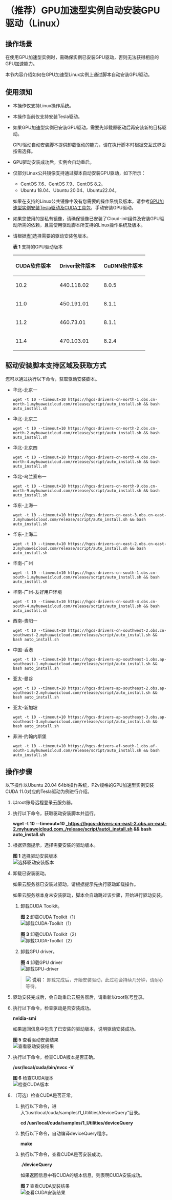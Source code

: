 # （推荐）GPU加速型实例自动安装GPU驱动（Linux）<a name="ecs_03_0199"></a>

## 操作场景<a name="section922983752014"></a>

在使用GPU加速型实例时，需确保实例已安装GPU驱动，否则无法获得相应的GPU加速能力。

本节内容介绍如何在GPU加速型Linux实例上通过脚本自动安装GPU驱动。

## 使用须知<a name="section163613118219"></a>

-   本操作仅支持Linux操作系统。
-   本操作当前仅支持安装Tesla驱动。
-   如果GPU加速型实例已安装GPU驱动，需要先卸载原驱动后再安装新的目标驱动。

    GPU驱动自动安装脚本提供卸载驱动的能力，请在执行脚本时根据交互式界面按需选择。

-   GPU驱动安装成功后，实例会自动重启。
-   仅部分Linux公共镜像支持通过脚本自动安装GPU驱动，如下所示：

    -   CentOS 7.6、CentOS 7.9、CentOS 8.2。
    -   Ubuntu 18.04、Ubuntu 20.04、Ubuntu22.04。

    如果在支持的Linux公共镜像中没有您需要的操作系统及版本，请参考[GPU加速型实例安装Tesla驱动及CUDA工具包](GPU加速型实例安装Tesla驱动及CUDA工具包.md)，手动安装GPU驱动。

-   如果您使用的是私有镜像，请确保镜像已安装了Cloud-init组件及安装GPU驱动所需的依赖，且需使用驱动脚本所支持的Linux操作系统及版本。
-   请根据[表1](#table048010520222)选择需要的驱动安装包版本。

    **表 1**  支持的GPU驱动版本

    <a name="table048010520222"></a>
    <table><thead align="left"><tr id="row184801652172219"><th class="cellrowborder" valign="top" width="33.33333333333333%" id="mcps1.2.4.1.1"><p id="p1048015216221"><a name="p1048015216221"></a><a name="p1048015216221"></a>CUDA软件版本</p>
    </th>
    <th class="cellrowborder" valign="top" width="33.33333333333333%" id="mcps1.2.4.1.2"><p id="p34804523229"><a name="p34804523229"></a><a name="p34804523229"></a>Driver软件版本</p>
    </th>
    <th class="cellrowborder" valign="top" width="33.33333333333333%" id="mcps1.2.4.1.3"><p id="p10480185262213"><a name="p10480185262213"></a><a name="p10480185262213"></a>CuDNN软件版本</p>
    </th>
    </tr>
    </thead>
    <tbody><tr id="row17480155218223"><td class="cellrowborder" valign="top" width="33.33333333333333%" headers="mcps1.2.4.1.1 "><p id="p11480125215225"><a name="p11480125215225"></a><a name="p11480125215225"></a>10.2</p>
    </td>
    <td class="cellrowborder" valign="top" width="33.33333333333333%" headers="mcps1.2.4.1.2 "><p id="p18481452192210"><a name="p18481452192210"></a><a name="p18481452192210"></a>440.118.02</p>
    </td>
    <td class="cellrowborder" valign="top" width="33.33333333333333%" headers="mcps1.2.4.1.3 "><p id="p15481152192211"><a name="p15481152192211"></a><a name="p15481152192211"></a>8.0.5</p>
    </td>
    </tr>
    <tr id="row204817528224"><td class="cellrowborder" valign="top" width="33.33333333333333%" headers="mcps1.2.4.1.1 "><p id="p11481115222213"><a name="p11481115222213"></a><a name="p11481115222213"></a>11.0</p>
    </td>
    <td class="cellrowborder" valign="top" width="33.33333333333333%" headers="mcps1.2.4.1.2 "><p id="p748125252210"><a name="p748125252210"></a><a name="p748125252210"></a>450.191.01</p>
    </td>
    <td class="cellrowborder" valign="top" width="33.33333333333333%" headers="mcps1.2.4.1.3 "><p id="p134811252162214"><a name="p134811252162214"></a><a name="p134811252162214"></a>8.1.1</p>
    </td>
    </tr>
    <tr id="row1848165212220"><td class="cellrowborder" valign="top" width="33.33333333333333%" headers="mcps1.2.4.1.1 "><p id="p124815523225"><a name="p124815523225"></a><a name="p124815523225"></a>11.2</p>
    </td>
    <td class="cellrowborder" valign="top" width="33.33333333333333%" headers="mcps1.2.4.1.2 "><p id="p7481452102210"><a name="p7481452102210"></a><a name="p7481452102210"></a>460.73.01</p>
    </td>
    <td class="cellrowborder" valign="top" width="33.33333333333333%" headers="mcps1.2.4.1.3 "><p id="p134811752192210"><a name="p134811752192210"></a><a name="p134811752192210"></a>8.1.1</p>
    </td>
    </tr>
    <tr id="row1548165219220"><td class="cellrowborder" valign="top" width="33.33333333333333%" headers="mcps1.2.4.1.1 "><p id="p17481452122219"><a name="p17481452122219"></a><a name="p17481452122219"></a>11.4</p>
    </td>
    <td class="cellrowborder" valign="top" width="33.33333333333333%" headers="mcps1.2.4.1.2 "><p id="p1048125218229"><a name="p1048125218229"></a><a name="p1048125218229"></a>470.103.01</p>
    </td>
    <td class="cellrowborder" valign="top" width="33.33333333333333%" headers="mcps1.2.4.1.3 "><p id="p20481125214229"><a name="p20481125214229"></a><a name="p20481125214229"></a>8.2.4</p>
    </td>
    </tr>
    </tbody>
    </table>

## 驱动安装脚本支持区域及获取方式<a name="section14165102314255"></a>

您可以通过执行以下命令，获取驱动安装脚本。

-   华北-北京一

    ```
    wget -t 10 --timeout=10 https://hgcs-drivers-cn-north-1.obs.cn-north-1.myhuaweicloud.com/release/script/auto_install.sh && bash auto_install.sh
    ```

-   华北-北京二

    ```
    wget -t 10 --timeout=10 https://hgcs-drivers-cn-north-2.obs.cn-north-2.myhuaweicloud.com/release/script/auto_install.sh && bash auto_install.sh
    ```

-   华北-北京四

    ```
    wget -t 10 --timeout=10 https://hgcs-drivers-cn-north-4.obs.cn-north-4.myhuaweicloud.com/release/script/auto_install.sh && bash auto_install.sh
    ```

-   华北-乌兰察布一

    ```
    wget -t 10 --timeout=10 https://hgcs-drivers-cn-north-9.obs.cn-north-9.myhuaweicloud.com/release/script/auto_install.sh && bash auto_install.sh
    ```

-   华东-上海一

    ```
    wget -t 10 --timeout=10 https://hgcs-drivers-cn-east-3.obs.cn-east-3.myhuaweicloud.com/release/script/auto_install.sh && bash auto_install.sh
    ```

-   华东-上海二

    ```
    wget -t 10 --timeout=10 https://hgcs-drivers-cn-east-2.obs.cn-east-2.myhuaweicloud.com/release/script/auto_install.sh && bash auto_install.sh
    ```

-   华南-广州

    ```
    wget -t 10 --timeout=10 https://hgcs-drivers-cn-south-1.obs.cn-south-1.myhuaweicloud.com/release/script/auto_install.sh && bash auto_install.sh
    ```

-   华南-广州-友好用户环境

    ```
    wget -t 10 --timeout=10 https://hgcs-drivers-cn-south-4.obs.cn-south-4.myhuaweicloud.com/release/script/auto_install.sh && bash auto_install.sh
    ```

-   西南-贵阳一

    ```
    wget -t 10 --timeout=10 https://hgcs-drivers-cn-southwest-2.obs.cn-southwest-2.myhuaweicloud.com/release/script/auto_install.sh && bash auto_install.sh
    ```

-   中国-香港

    ```
    wget -t 10 --timeout=10 https://hgcs-drivers-ap-southeast-1.obs.ap-southeast-1.myhuaweicloud.com/release/script/auto_install.sh && bash auto_install.sh
    ```

-   亚太-曼谷

    ```
    wget -t 10 --timeout=10 https://hgcs-drivers-ap-southeast-2.obs.ap-southeast-2.myhuaweicloud.com/release/script/auto_install.sh && bash auto_install.sh
    ```

-   亚太-新加坡

    ```
    wget -t 10 --timeout=10 https://hgcs-drivers-ap-southeast-3.obs.ap-southeast-3.myhuaweicloud.com/release/script/auto_install.sh && bash auto_install.sh
    ```

-   非洲-约翰内斯堡

    ```
    wget -t 10 --timeout=10 https://hgcs-drivers-af-south-1.obs.af-south-1.myhuaweicloud.com/release/script/auto_install.sh && bash auto_install.sh
    ```

## 操作步骤<a name="section19871421172610"></a>

以下操作以Ubuntu 20.04 64bit操作系统，P2v规格的GPU加速型实例安装CUDA 11.0对应的Tesla驱动为例进行介绍。

1.  以root账号远程登录云服务器。

1.  执行以下命令，获取驱动安装脚本并运行。

    **wget -t 10 --timeout=10  _https://hgcs-drivers-cn-east-2.obs.cn-east-2.myhuaweicloud.com_/release/script/auto\_install.sh && bash auto\_install.sh**

1.  根据界面提示，选择需要安装的驱动版本。

    **图 1**  选择驱动安装版本<a name="fig125091112357"></a>  
    ![](figures/选择驱动安装版本.png "选择驱动安装版本")

2.  卸载已安装驱动。

    如果云服务器已安装过驱动，请根据提示先执行驱动卸载操作。

    如果云服务器本身未安装驱动，脚本会自动跳过该步骤，开始进行驱动安装。

    1.  卸载CUDA Toolkit。

        **图 2**  卸载CUDA Toolkit（1）<a name="fig20895633913"></a>  
        ![](figures/卸载CUDA-Toolkit（1）.png "卸载CUDA-Toolkit（1）")

        **图 3**  卸载CUDA Toolkit（2）<a name="fig2099353523918"></a>  
        ![](figures/卸载CUDA-Toolkit（2）.png "卸载CUDA-Toolkit（2）")

    2.  卸载GPU driver。

        **图 4**  卸载GPU driver<a name="fig47963211419"></a>  
        ![](figures/卸载GPU-driver.png "卸载GPU-driver")

    >![](public_sys-resources/icon-note.gif) **说明：** 
    >卸载完成后，开始安装驱动，此过程会持续几分钟，请耐心等待。

3.  驱动安装完成后，会自动重启云服务器后，请重新以root账号登录。

1.  执行以下命令，检查驱动是否安装成功。

    **nvidia-smi**

    如果返回信息中包含了已安装的驱动版本，说明驱动安装成功。

    **图 5**  查看驱动安装结果<a name="fig1814617564917"></a>  
    ![](figures/查看驱动安装结果.png "查看驱动安装结果")

2.  执行以下命令，检查CUDA版本是否正确。

    **/usr/local/cuda/bin/nvcc -V**

    **图 6**  检查CUDA版本<a name="fig383893485616"></a>  
    ![](figures/检查CUDA版本.png "检查CUDA版本")

3.  （可选）检查CUDA是否正常。
    1.  执行以下命令，进入“/usr/local/cuda/samples/1\_Utilities/deviceQuery”目录。

        **cd /usr/local/cuda/samples/1\_Utilities/deviceQuery**

    2.  执行以下命令，自动编译deviceQuery程序。

        **make**

    3.  执行以下命令，查看CUDA是否安装成功。

        **./deviceQuery**

        如果返回信息中有CUDA的版本信息，则表明CUDA安装成功。

        **图 7**  查看CUDA安装结果<a name="fig940173116549"></a>  
        ![](figures/查看CUDA安装结果.png "查看CUDA安装结果")

